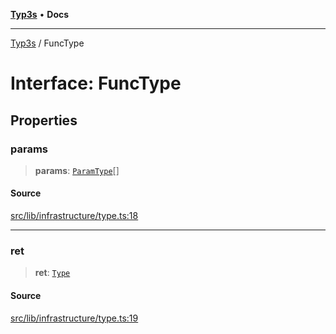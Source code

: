 [**Typ3s**](../README.md) • **Docs**

***

[Typ3s](../README.md) / FuncType

# Interface: FuncType

## Properties

### params

> **params**: [`ParamType`](ParamType.md)[]

#### Source

[src/lib/infrastructure/type.ts:18](https://github.com/data7expressions/typ3s/blob/0f522cb/src/lib/infrastructure/type.ts#L18)

***

### ret

> **ret**: [`Type`](../classes/Type.md)

#### Source

[src/lib/infrastructure/type.ts:19](https://github.com/data7expressions/typ3s/blob/0f522cb/src/lib/infrastructure/type.ts#L19)
